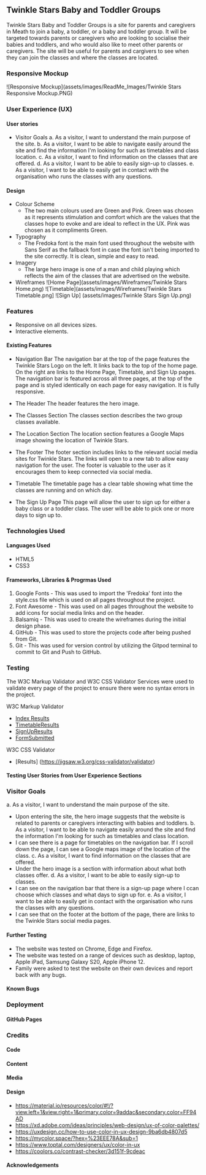 ## Twinkle Stars Baby and Toddler Groups ###

Twinkle Stars Baby and Toddler Groups is a site for parents and caregivers in Meath to join a baby, a toddler, or a baby and toddler group. It will be targeted towards parents or caregivers who are looking to socialise their babies and toddlers, and who would also like to meet other parents or caregivers. The site will be useful for parents and cargivers to see when they can join the classes and where the classes are located.

### Responsive Mockup
![Responsive Mockup](assets/images/ReadMe_Images/Twinkle Stars Responsive Mockup.PNG)

### User Experience (UX)

#### User stories

* Visitor Goals
    a. As a visitor, I want to understand the main purpose of the site.
    b. As a visitor, I want to be able to navigate easily around the site and find the information I'm looking for such as timetables and class location.
    c. As a visitor, I want to find information on the classes that are offered.
    d. As a visitor, I want to be able to easily sign-up to classes.
    e. As a visitor, I want to be able to easily get in contact with the organisation who runs the classes with any questions.

#### Design

* Colour Scheme
  * The two main colours used are Green and Pink. Green was chosen as it represents stimulation and comfort which are the values that the classes hope to evoke and are ideal to reflect in the UX. Pink was chosen as it compliments Green.
* Typography
  * The Fredoka font is the main font used throughout the website with Sans Serif as the fallback font in case the font isn't being imported to the site correctly. It is clean, simple and easy to read.
* Imagery
  * The large hero image is one of a man and child playing which reflects the aim of the classes that are advertised on the website.
* Wireframes
![Home Page](assets/images/Wireframes/Twinkle Stars Home.png)
![Timetable](assets/images/Wireframes/Twinkle Stars Timetable.png]
![Sign Up] (assets/images/Twinkle Stars Sign Up.png)

### Features
* Responsive on all devices sizes.
* Interactive elements.

#### Existing Features

* Navigation Bar
The navigation bar at the top of the page features the Twinkle Stars Logo on the left. It links back to the top of the home page.
On the right are links to the Home Page, Timetable, and Sign Up pages.
The navigation bar is featured across all three pages, at the top of the page and is styled identically on each page for easy navigation.
It is fully responsive.

* The Header
The header features the hero image.

* The Classes Section
The classes section describes the two group classes available.

* The Location Section
The location section features a Google Maps image showing the location of Twinkle Stars.

* The Footer
The footer section includes links to the relevant social media sites for Twinkle Stars. The links will open to a new tab to allow easy navigation for the user.
The footer is valuable to the user as it encourages them to keep connected via social media.

* Timetable
The timetable page has a clear table showing what time the classes are running and on which day.

* The Sign Up Page
This page will allow the user to sign up for either a baby class or a toddler class. The user will be able to pick one or more days to sign up to.

### Technologies Used

#### Languages Used
* HTML5
* CSS3

#### Frameworks, Libraries & Progrmas Used
1. Google Fonts - This was used to import the 'Fredoka' font into the style.css file which is used on all pages throughout the project.
2. Font Awesome - This was used on all pages throughout the website to add icons for social media links and on the header.
3. Balsamiq - This was used to create the wireframes during the initial design phase.
4. GitHub - This was used to store the projects code after being pushed from Git.
5. Git - This was used for version control by utilizing the Gitpod terminal to commit to Git and Push to GitHub.

### Testing
The W3C Markup Validator and W3C CSS Validator Services were used to validate every page of the project to ensure there were no syntax errors in the project.

W3C Markup Validator
* [Index Results](https://validator.w3.org/nu/?doc=https%3A%2F%2Fsblakedev.github.io%2FProject-1%2Findex.html)
* [TimetableResults](https://validator.w3.org/nu/?doc=https%3A%2F%2Fsblakedev.github.io%2FProject-1%2Ftimetable.html)
* [SignUpResults](https://validator.w3.org/nu/?doc=https%3A%2F%2Fsblakedev.github.io%2FProject-1%2Fsign-up.html)
* [FormSubmitted](https://validator.w3.org/nu/?doc=https%3A%2F%2Fsblakedev.github.io%2FProject-1%2Fform-submitted.html)

W3C CSS Validator 
* [Results] (https://jigsaw.w3.org/css-validator/validator)

#### Testing User Stories from User Experience Sections

### Visitor Goals
a. As a visitor, I want to understand the main purpose of the site.
  * Upon entering the site, the hero image suggests that the website is related to parents or caregivers interacting with babies and toddlers.
b. As a visitor, I want to be able to navigate easily around the site and find the information I'm looking for such as timetables and class location.
  * I can see there is a page for timetables on the navigation bar. If I scroll down the page, I can see a Google maps image of the location of the class.
c. As a visitor, I want to find information on the classes that are offered.
  * Under the hero image is a section with information about what both classes offer.
d. As a visitor, I want to be able to easily sign-up to classes.
  * I can see on the navigation bar that there is a sign-up page where I ccan choose which classes and what days to sign up for.
e. As a visitor, I want to be able to easily get in contact with the organisation who runs the classes with any questions.
  * I can see that on the footer at the bottom of the page, there are links to the Twinkle Stars social media pages.

#### Further Testing
* The website was tested on Chrome, Edge and Firefox.
* The website was tested on a range of devices such as desktop, laptop, Apple iPad, Samsung Galaxy S20, Apple iPhone 12.
* Family were asked to test the website on their own devices and report back with any bugs.

#### Known Bugs

### Deployment

#### GitHub Pages

### Credits

#### Code

#### Content

#### Media

#### Design
* https://material.io/resources/color/#!/?view.left=1&view.right=1&primary.color=9addac&secondary.color=FF94AD
* https://xd.adobe.com/ideas/principles/web-design/ux-of-color-palettes/
* https://uxdesign.cc/how-to-use-color-in-ux-design-9ba6db4807d5
* https://mycolor.space/?hex=%23EEE78A&sub=1
* https://www.toptal.com/designers/ux/color-in-ux
* https://coolors.co/contrast-checker/3d151f-9cdeac
#### Acknowledgements
